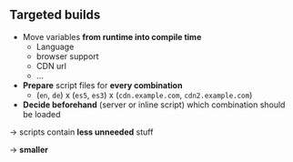 ## Targeted builds

* Move variables **from runtime into compile time**
  * Language
  * browser support
  * CDN url
  * ...
* **Prepare** script files for **every combination**
  * (`en`, `de`) x (`es5`, `es3`) x (`cdn.example.com`, `cdn2.example.com`)
* **Decide beforehand** (server or inline script) which combination should be loaded

→ scripts contain **less unneeded** stuff

→ **smaller**

